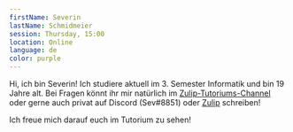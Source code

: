 ```yaml
---
firstName: Severin
lastName: Schmidmeier
session: Thursday, 15:00
location: Online
language: de
color: purple
---
```


Hi, ich bin Severin! Ich studiere aktuell im 3. Semester Informatik und bin 19 Jahre alt.
Bei Fragen könnt ihr mir natürlich im [Zulip-Tutoriums-Channel](https://zulip.in.tum.de/#narrow/stream/82-PGdP-Do.2015-18.20Severin.20Schmidmeier) oder gerne auch privat auf Discord (Sev#8851) oder [Zulip](https://zulip.in.tum.de/#narrow/pm-with/79-user79) schreiben!

Ich freue mich darauf euch im Tutorium zu sehen! 
